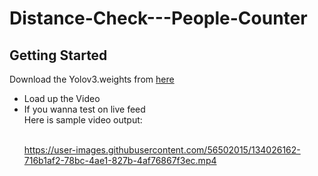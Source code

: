 # Distance-Check---People-Counter

## Getting Started
Download the Yolov3.weights from [here](https://drive.google.com/drive/u/0/folders/1PfDMFh95obu40N-8tLk-EAF7x847EnnM)<br>
<ul>
  <li>Load up the Video</li>
  <li>If you wanna test on live feed</li>
Here is sample video output:<br><br>

https://user-images.githubusercontent.com/56502015/134026162-716b1af2-78bc-4ae1-827b-4af76867f3ec.mp4
